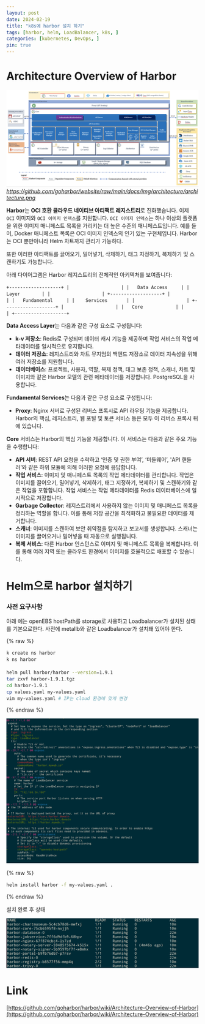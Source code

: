 ```yaml
---
layout: post
date: 2024-02-19
title: "k8s에 harbor 설치 하기"
tags: [harbor, helm, LoadBalancer, k8s, ]
categories: [kubernetes, DevOps, ]
pin: true
---
```



# **Architecture Overview of Harbor**


![0](/assets/img/2024-02-19-k8s에-harbor-설치-하기.md/0.png)_https://github.com/goharbor/website/raw/main/docs/img/architecture/architecture.png_


**Harbor**는 **OCI 호환 클라우드 네이티브 아티팩트 레지스트리**로 진화했습니다. 이제 `OCI` 이미지와 `OCI 이미지 인덱스`를 지원합니다. `OCI 이미지 인덱스`는 하나 이상의 플랫폼을 위한 이미지 매니페스트 목록을 가리키는 더 높은 수준의 매니페스트입니다. 예를 들어, Docker 매니페스트 목록은 OCI 이미지 인덱스의 인기 있는 구현체입니다.  Harbor는 OCI 뿐만아니라 Helm 차트까지 관리가 가능하다. 


또한 이러한 아티팩트를 끌어오기, 밀어넣기, 삭제하기, 태그 지정하기, 복제하기 및 스캔하기도 가능합니다. 


아래 다이어그램은 Harbor 레지스트리의 전체적인 아키텍처를 보여줍니다:


`+-------------------+
|                   |
|   Data Access     |
|      Layer        |
|                   |
+-------------------+
|                   |
|   Fundamental     |
|    Services       |
|                   |
+-------------------+
|                   |
|   Core            |
|                   |
+-------------------+`


**Data Access Layer**는 다음과 같은 구성 요소로 구성됩니다:

- **k-v 저장소**: Redis로 구성되며 데이터 캐시 기능을 제공하며 작업 서비스의 작업 메타데이터를 일시적으로 유지합니다.
- **데이터 저장소**: 레지스트리와 차트 뮤지엄의 백엔드 저장소로 데이터 지속성을 위해 여러 저장소를 지원합니다.
- **데이터베이스**: 프로젝트, 사용자, 역할, 복제 정책, 태그 보존 정책, 스캐너, 차트 및 이미지와 같은 Harbor 모델의 관련 메타데이터를 저장합니다. PostgreSQL을 사용합니다.

**Fundamental Services**는 다음과 같은 구성 요소로 구성됩니다:

- **Proxy**: Nginx 서버로 구성된 리버스 프록시로 API 라우팅 기능을 제공합니다. Harbor의 핵심, 레지스트리, 웹 포털 및 토큰 서비스 등은 모두 이 리버스 프록시 뒤에 있습니다.

**Core** 서비스는 Harbor의 핵심 기능을 제공합니다. 이 서비스는 다음과 같은 주요 기능을 수행합니다:

- **API 서버**: REST API 요청을 수락하고 ‘인증 및 권한 부여’, ‘미들웨어’, 'API 핸들러’와 같은 하위 모듈에 의해 이러한 요청에 응답합니다.
- **작업 서비스**: 이미지 및 매니페스트 목록의 작업 메타데이터를 관리합니다. 작업은 이미지를 끌어오기, 밀어넣기, 삭제하기, 태그 지정하기, 복제하기 및 스캔하기와 같은 작업을 포함합니다. 작업 서비스는 작업 메타데이터를 Redis 데이터베이스에 일시적으로 저장합니다.
- **Garbage Collector**: 레지스트리에서 사용하지 않는 이미지 및 매니페스트 목록을 정리하는 역할을 합니다. 이를 통해 저장 공간을 최적화하고 불필요한 데이터를 제거합니다.
- **스캐너**: 이미지를 스캔하여 보안 취약점을 탐지하고 보고서를 생성합니다. 스캐너는 이미지를 끌어오거나 밀어넣을 때 자동으로 실행됩니다.
- **복제 서비스**: 다른 Harbor 인스턴스로 이미지 및 매니페스트 목록을 복제합니다. 이를 통해 여러 지역 또는 클라우드 환경에서 이미지를 효율적으로 배포할 수 있습니다.

# Helm으로 harbor 설치하기


### 사전 요구사항


아래 예는 openEBS hostPath를 storage로 사용하고 Loadbalancer가 설치된 상태를 기본으로한다. 사전에 metallb와 같은 Loadbalancer가 설치돼 있어야 한다.


{% raw %}
```bash
k create ns harbor
k ns harbor

helm pull harbor/harbor --version=1.9.1
tar zxvf harbor-1.9.1.tgz
cd harbor-1.9.1
cp values.yaml my-values.yaml
vim my-values.yaml # IP는 cloud 환경에 맞게 변경
```
{% endraw %}


![1](/assets/img/2024-02-19-k8s에-harbor-설치-하기.md/1.png)


{% raw %}
```bash
helm install harbor -f my-values.yaml .
```
{% endraw %}


설치 완료 후 상태


![2](/assets/img/2024-02-19-k8s에-harbor-설치-하기.md/2.png)


# Link


[https://github.com/goharbor/harbor/wiki/Architecture-Overview-of-Harbor](https://github.com/goharbor/harbor/wiki/Architecture-Overview-of-Harbor)

